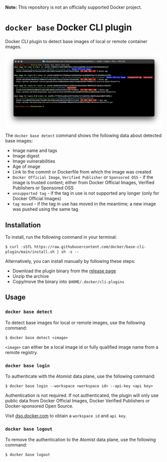 **Note:** This repository is not an officially supported Docker project.  

# `docker base` Docker CLI plugin

Docker CLI plugin to detect base images of local or remote container images.

![docker base detect](docs/screenshot.png "docker base detect")

The `docker base detect` command shows the following data about detected base images:

* Image name and tags
* Image digest
* Image vulnerabilities
* Age of image
* Link to the commit or Dockerfile from which the image was created
* `Docker Official Image`, `Verified Publisher` or `Sponsored OSS` - if the image is trusted content; either from Docker Official Images, Verified Publishers or Sponsored OSS
* `unsupported tag` - if the tag in use is not supported any longer (only for Docker Official Images)
* `tag moved` - if the tag in use has moved in the meantime; a new image was pushed using the same tag 

## Installation

To install, run the following command in your terminal:

```shell
$ curl -sSfL https://raw.githubusercontent.com/docker/base-cli-plugin/main/install.sh | sh -s --
```

Alternatively, you can install manually by following these steps:

* Download the plugin binary from the [release page](https://github.com/docker/base-cli-plugin/releases/latest)
* Unzip the archive
* Copy/move the binary into `$HOME/.docker/cli-plugins`

## Usage

### `docker base detect`

To detect base images for local or remote images, use the following command:

```shell
$ docker base detect <image>
```

`<image>` can either be a local image id or fully qualified image name from a remote registry.

### `docker base login`

To authenticate with the Atomist data plane, use the following command:

```shell
$ docker base login --workspace <workspace id> --api-key <api key>
```

Authentication is not required. If not authenticated, the plugin will only use public data from Docker Official Images,
Docker Verified Publishers or Docker-sponsored Open Source.

Visit [dso.docker.com](https://dso.docker.com/r/auth/integrations) to obtain a `workspace id` and `api key`.

### `docker base logout`

To remove the authentication to the Atomist data plane, use the following command:

```shell
$ docker base logout
```
